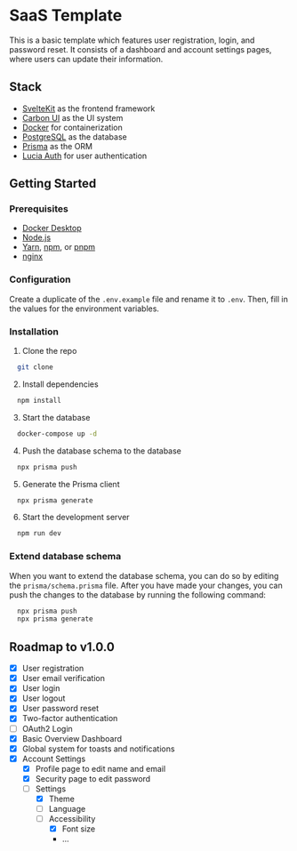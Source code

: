 # SaaS Template

This is a basic template which features user registration, login, and password reset. It consists of a dashboard and account settings pages, where users can update their information.

## Stack

- [SvelteKit](https://kit.svelte.dev/) as the frontend framework
- [Carbon UI](https://carbon-components-svelte.onrender.com/) as the UI system
- [Docker](https://www.docker.com/) for containerization
- [PostgreSQL](https://www.postgresql.org/) as the database
- [Prisma](https://www.prisma.io/) as the ORM
- [Lucia Auth](https://lucia-auth.vercel.app/) for user authentication

## Getting Started

### Prerequisites

- [Docker Desktop](https://www.docker.com/products/docker-desktop)
- [Node.js](https://nodejs.org/en/)
- [Yarn](https://yarnpkg.com/), [npm](https://www.npmjs.com/), or [pnpm](https://pnpm.io/)
- [nginx](https://www.nginx.com/)

### Configuration

Create a duplicate of the `.env.example` file and rename it to `.env`. Then, fill in the values for the environment variables.

### Installation

1. Clone the repo

```bash
  git clone
```

2. Install dependencies

```bash
  npm install
```

3. Start the database

```bash
  docker-compose up -d
```

4. Push the database schema to the database

```bash
  npx prisma push
```

5. Generate the Prisma client

```bash
  npx prisma generate
```

6. Start the development server

```bash
  npm run dev
```

### Extend database schema

When you want to extend the database schema, you can do so by editing the `prisma/schema.prisma` file. After you have made your changes, you can push the changes to the database by running the following command:

```bash
  npx prisma push
  npx prisma generate
```

## Roadmap to v1.0.0

- [x] User registration
- [x] User email verification
- [x] User login
- [x] User logout
- [x] User password reset
- [x] Two-factor authentication
- [ ] OAuth2 Login
- [x] Basic Overview Dashboard
- [x] Global system for toasts and notifications
- [x] Account Settings
  - [x] Profile page to edit name and email
  - [x] Security page to edit password
  - [ ] Settings
    - [x] Theme
    - [ ] Language
    - [ ] Accessibility
      - [x] Font size
      - ...
